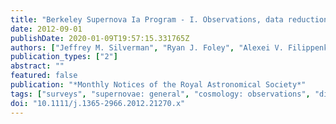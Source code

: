 ```yaml
---
title: "Berkeley Supernova Ia Program - I. Observations, data reduction and spectroscopic sample of 582 low-redshift Type Ia supernovae"
date: 2012-09-01
publishDate: 2020-01-09T19:57:15.331765Z
authors: ["Jeffrey M. Silverman", "Ryan J. Foley", "Alexei V. Filippenko", "Mohan Ganeshalingam", "Aaron J. Barth", "Ryan Chornock", "Christopher V. Griffith", "Jason J. Kong", "Nicholas Lee", "Douglas C. Leonard", "Thomas Matheson", "Emily G. Miller", "Thea N. Steele", "Brian J. Barris", "Joshua S. Bloom", "Bethany E. Cobb", "Alison L. Coil", "Louis-Benoit Desroches", "Elinor L. Gates", "Luis C. Ho", "Saurabh W. Jha", "Michael T. Kandrashoff", "Weidong Li", "Kaisey S. Mandel", "Maryam Modjaz", "Matthew R. Moore", "Robin E. Mostardi", "Marina S. Papenkova", "Sung Park", "Daniel A. Perley", "Dovi Poznanski", "Cassie A. Reuter", "James Scala", "Franklin J. D. Serduke", "Joseph C. Shields", "Brand on J. Swift", "John L. Tonry", "Schuyler D. Van Dyk", "Xiaofeng Wang", "Diane S. Wong"]
publication_types: ["2"]
abstract: ""
featured: false
publication: "*Monthly Notices of the Royal Astronomical Society*"
tags: ["surveys", "supernovae: general", "cosmology: observations", "distance scale", "Astrophysics - Cosmology and Nongalactic Astrophysics"]
doi: "10.1111/j.1365-2966.2012.21270.x"
---
```


